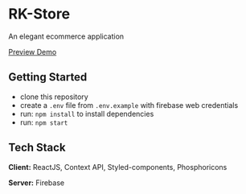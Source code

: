 
# RK-Store

An elegant ecommerce application 

[Preview Demo](https://rukkies-ecommerce.netlify.app/)

## Getting Started
- clone this repository
- create a `.env` file from `.env.example` with firebase web credentials
- run: `npm install` to install dependencies
- run: `npm start`



## Tech Stack

**Client:** ReactJS, Context API, Styled-components, Phosphoricons

**Server:** Firebase

